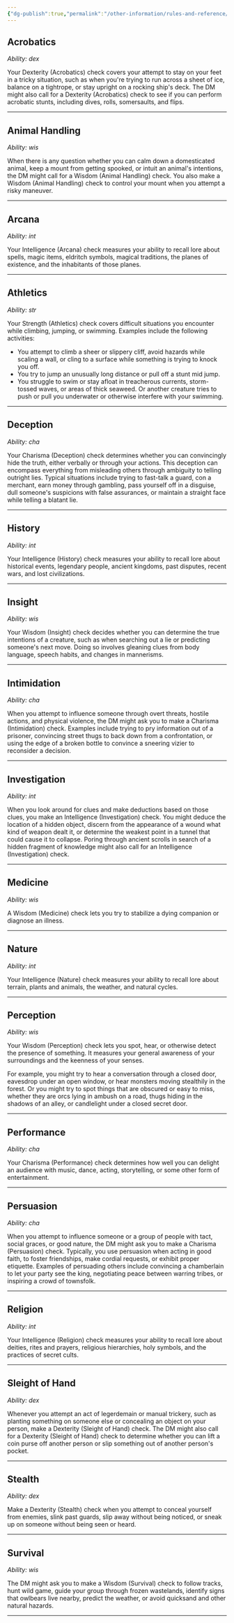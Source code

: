 ```yaml
---
{"dg-publish":true,"permalink":"/other-information/rules-and-reference/skills/","updated":"2025-08-11T11:53:32.297+01:00"}
---
```


## Acrobatics
*Ability: dex*

Your Dexterity (Acrobatics) check covers your attempt to stay on your feet in a tricky situation, such as when you're trying to run across a sheet of ice, balance on a tightrope, or stay upright on a rocking ship's deck. The DM might also call for a Dexterity (Acrobatics) check to see if you can perform acrobatic stunts, including dives, rolls, somersaults, and flips.

---
## Animal Handling
*Ability: wis*

When there is any question whether you can calm down a domesticated animal, keep a mount from getting spooked, or intuit an animal's intentions, the DM might call for a Wisdom (Animal Handling) check. You also make a Wisdom (Animal Handling) check to control your mount when you attempt a risky maneuver.

---
## Arcana
*Ability: int*

Your Intelligence (Arcana) check measures your ability to recall lore about spells, magic items, eldritch symbols, magical traditions, the planes of existence, and the inhabitants of those planes.

---
## Athletics
*Ability: str*

Your Strength (Athletics) check covers difficult situations you encounter while climbing, jumping, or swimming. Examples include the following activities:

- You attempt to climb a sheer or slippery cliff, avoid hazards while scaling a wall, or cling to a surface while something is trying to knock you off.
- You try to jump an unusually long distance or pull off a stunt mid jump.
- You struggle to swim or stay afloat in treacherous currents, storm-tossed waves, or areas of thick seaweed. Or another creature tries to push or pull you underwater or otherwise interfere with your swimming.

---
## Deception
*Ability: cha*

Your Charisma (Deception) check determines whether you can convincingly hide the truth, either verbally or through your actions. This deception can encompass everything from misleading others through ambiguity to telling outright lies. Typical situations include trying to fast-talk a guard, con a merchant, earn money through gambling, pass yourself off in a disguise, dull someone's suspicions with false assurances, or maintain a straight face while telling a blatant lie.

---
## History
*Ability: int*

Your Intelligence (History) check measures your ability to recall lore about historical events, legendary people, ancient kingdoms, past disputes, recent wars, and lost civilizations.

---
## Insight
*Ability: wis*

Your Wisdom (Insight) check decides whether you can determine the true intentions of a creature, such as when searching out a lie or predicting someone's next move. Doing so involves gleaning clues from body language, speech habits, and changes in mannerisms.

---
## Intimidation
*Ability: cha*

When you attempt to influence someone through overt threats, hostile actions, and physical violence, the DM might ask you to make a Charisma (Intimidation) check. Examples include trying to pry information out of a prisoner, convincing street thugs to back down from a confrontation, or using the edge of a broken bottle to convince a sneering vizier to reconsider a decision.

---
## Investigation
*Ability: int*

When you look around for clues and make deductions based on those clues, you make an Intelligence (Investigation) check. You might deduce the location of a hidden object, discern from the appearance of a wound what kind of weapon dealt it, or determine the weakest point in a tunnel that could cause it to collapse. Poring through ancient scrolls in search of a hidden fragment of knowledge might also call for an Intelligence (Investigation) check.

---
## Medicine
*Ability: wis*

A Wisdom (Medicine) check lets you try to stabilize a dying companion or diagnose an illness.

---
## Nature
*Ability: int*

Your Intelligence (Nature) check measures your ability to recall lore about terrain, plants and animals, the weather, and natural cycles.

---
## Perception
*Ability: wis*

Your Wisdom (Perception) check lets you spot, hear, or otherwise detect the presence of something. It measures your general awareness of your surroundings and the keenness of your senses.

For example, you might try to hear a conversation through a closed door, eavesdrop under an open window, or hear monsters moving stealthily in the forest. Or you might try to spot things that are obscured or easy to miss, whether they are orcs lying in ambush on a road, thugs hiding in the shadows of an alley, or candlelight under a closed secret door.

---
## Performance
*Ability: cha*

Your Charisma (Performance) check determines how well you can delight an audience with music, dance, acting, storytelling, or some other form of entertainment.

---
## Persuasion
*Ability: cha*

When you attempt to influence someone or a group of people with tact, social graces, or good nature, the DM might ask you to make a Charisma (Persuasion) check. Typically, you use persuasion when acting in good faith, to foster friendships, make cordial requests, or exhibit proper etiquette. Examples of persuading others include convincing a chamberlain to let your party see the king, negotiating peace between warring tribes, or inspiring a crowd of townsfolk.

---
## Religion
*Ability: int*

Your Intelligence (Religion) check measures your ability to recall lore about deities, rites and prayers, religious hierarchies, holy symbols, and the practices of secret cults.

---
## Sleight of Hand
*Ability: dex*

Whenever you attempt an act of legerdemain or manual trickery, such as planting something on someone else or concealing an object on your person, make a Dexterity (Sleight of Hand) check. The DM might also call for a Dexterity (Sleight of Hand) check to determine whether you can lift a coin purse off another person or slip something out of another person's pocket.

---
## Stealth
*Ability: dex*

Make a Dexterity (Stealth) check when you attempt to conceal yourself from enemies, slink past guards, slip away without being noticed, or sneak up on someone without being seen or heard.

---
## Survival
*Ability: wis*

The DM might ask you to make a Wisdom (Survival) check to follow tracks, hunt wild game, guide your group through frozen wastelands, identify signs that owlbears live nearby, predict the weather, or avoid quicksand and other natural hazards.

---
